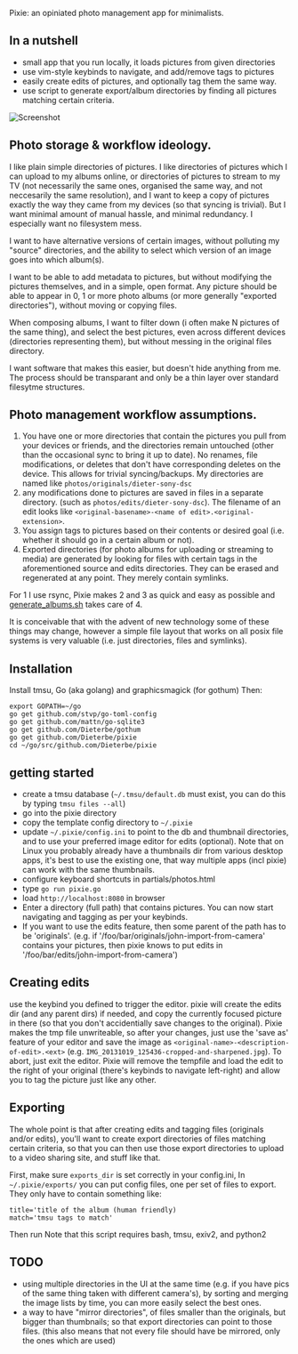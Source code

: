 Pixie: an opiniated photo management app for minimalists.

## In a nutshell

* small app that you run locally, it loads pictures from given directories
* use vim-style keybinds to navigate, and add/remove tags to pictures
* easily create edits of pictures, and optionally tag them the same way.
* use script to generate export/album directories by finding all pictures matching certain criteria.

![Screenshot](https://raw.github.com/Dieterbe/pixie/master/screenshot.png)


## Photo storage & workflow ideology.

I like plain simple directories of pictures. I like directories of pictures which I can upload to my albums online, or directories of pictures
to stream to my TV (not necessarily the same ones, organised the same way, and not neccesarily the same resolution), and I want to keep a copy of pictures exactly the way they came from my devices (so that syncing is trivial).
But I want minimal amount of manual hassle, and minimal redundancy.  I especially want no filesystem mess.

I want to have alternative versions of certain images, without polluting my "source" directories, and the ability to select which version
of an image goes into which album(s).

I want to be able to add metadata to pictures, but without modifying the pictures themselves, and in a simple, open format.
Any picture should be able to appear in 0, 1 or more photo albums (or more generally "exported directories"), without moving or copying files.

When composing albums, I want to filter down (i often make N pictures of the same thing), and select the best pictures, even across different devices (directories representing them),
but without messing in the original files directory.

I want software that makes this easier, but doesn't hide anything from me.
The process should be transparant and only be a thin layer over standard filesytme structures.


## Photo management workflow assumptions.


1. You have one or more directories that contain the pictures you pull from your devices or friends, and the directories remain untouched
  (other than the occasional sync to bring it up to date).  No renames, file modifications, or deletes that don't have corresponding deletes on the device.  This allows for trivial syncing/backups.  My directories are named like `photos/originals/dieter-sony-dsc`
2. any modifications done to pictures are saved in files in a separate directory. (such as `photos/edits/dieter-sony-dsc`). The filename of an edit looks like `<original-basename>-<name of edit>.<original-extension>`.
3. You assign tags to pictures based on their contents or desired goal (i.e. whether it should go in a certain album or not).
4. Exported directories (for photo albums for uploading or streaming to media) are generated by looking for files with certain tags in the aforementioned source and edits directories.   They can be erased and regenerated at any point.  They merely contain symlinks.


For 1 I use rsync, Pixie makes 2 and 3 as quick and easy as possible and [generate_albums.sh](https://github.com/Dieterbe/tmsu-helpers) takes care of 4.

It is conceivable that with the advent of new technology some of these things may change, however a simple file layout
that works on all posix file systems is very valuable (i.e. just directories, files and symlinks).


## Installation

Install tmsu, Go (aka golang) and graphicsmagick (for gothum)
Then:
```
export GOPATH=~/go
go get github.com/stvp/go-toml-config
go get github.com/mattn/go-sqlite3
go get github.com/Dieterbe/gothum
go get github.com/Dieterbe/pixie
cd ~/go/src/github.com/Dieterbe/pixie
```


## getting started 

* create a tmsu database (`~/.tmsu/default.db` must exist, you can do this by typing `tmsu files --all`)
* go into the pixie directory
* copy the template config directory to `~/.pixie`
* update `~/.pixie/config.ini` to point to the db and thumbnail directories, and to use your preferred image editor for edits (optional).
  Note that on Linux you probably already have a thumbnails dir from
  various desktop apps, it's best to use the existing one, that way multiple apps (incl pixie) can work with the same thumbnails.
* configure keyboard shortcuts in partials/photos.html
* type `go run pixie.go`
* load `http://localhost:8080` in browser
* Enter a directory (full path) that contains pictures.  You can now start navigating and tagging as per your keybinds.
* If you want to use the edits feature, then some parent of the path has to be 'originals'.
  (e.g. if '/foo/bar/originals/john-import-from-camera' contains your pictures, then pixie
  knows to put edits in '/foo/bar/edits/john-import-from-camera')


## Creating edits

use the keybind you defined to trigger the editor.
pixie will create the edits dir (and any parent dirs) if needed, and copy the currently focused picture in there (so that you don't
accidentially save changes to the original). Pixie makes the tmp file unwriteable, so after your changes, just use the 'save as'
feature of your editor and save the image as `<original-name>-<description-of-edit>.<ext>` (e.g. `IMG_20131019_125436-cropped-and-sharpened.jpg`).  To abort, just exit the editor.
Pixie will remove the tempfile and load the edit to the right of your original (there's keybinds to navigate left-right) and allow you to tag
the picture just like any other.


## Exporting

The whole point is that after creating edits and tagging files (originals and/or edits), you'll want to create export directories
of files matching certain criteria, so that you can then use those export directories to upload to a video sharing site, and stuff like that.

First, make sure `exports_dir` is set correctly in your config.ini,
In `~/.pixie/exports/` you can put config files, one per set of files to export.
They only have to contain something like:
```
title='title of the album (human friendly)
match='tmsu tags to match'
```

Then run
Note that this script requires bash, tmsu, exiv2, and python2



## TODO

* using multiple directories in the UI at the same time (e.g. if you have pics of the same thing taken with different camera's),
  by sorting and merging the image lists by time, you can more easily select the best ones.
* a way to have "mirror directories", of files smaller than the originals, but bigger than thumbnails; so that export directories can
  point to those files.  (this also means that not every file should have be mirrored, only the ones which are used)
